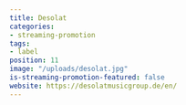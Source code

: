 ```yaml
---
title: Desolat
categories:
- streaming-promotion
tags:
- label
position: 11
image: "/uploads/desolat.jpg"
is-streaming-promotion-featured: false
website: https://desolatmusicgroup.de/en/
---
```


